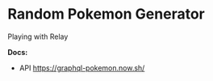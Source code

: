# **Random Pokemon Generator**

Playing with Relay

**Docs:**
- API https://graphql-pokemon.now.sh/
